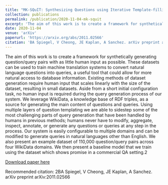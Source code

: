 ```yaml
---
title: "MK-SQuIT: Synthesizing Questions using Iterative Template-filling"
collection: publications
permalink: /publication/2020-11-04-mk-squit
excerpt: 'The aim of this work is to create a framework for synthetically generating question/query pairs with as little human input as possible. These datasets can be used to train machine translation systems to convert natural language questions into queries, a useful tool that could allow for more natural access to database information. Existing methods of dataset generation require human input that scales linearly with the size of the dataset, resulting in small datasets. Aside from a short initial configuration task, no human input is required during the query generation process of our system. We leverage WikiData, a knowledge base of RDF triples, as a source for generating the main content of questions and queries. Using multiple layers of question templating we are able to sidestep some of the most challenging parts of query generation that have been handled by humans in previous methods; humans never have to modify, aggregate, inspect, annotate, or generate any questions or queries at any step in the process. Our system is easily configurable to multiple domains and can be modified to generate queries in natural languages other than English. We also present an example dataset of 110,000 question/query pairs across four WikiData domains. We then present a baseline model that we train using the dataset which shows promise in a commercial QA setting.'
date: 2020-11-04
venue: 'arXiv'
paperurl: 'https://arxiv.org/abs/2011.02566'
citation: 'BA Spiegel, V Cheong, JE Kaplan, A Sanchez. arXiv preprint arXiv:2011.02566'
---
```

The aim of this work is to create a framework for synthetically generating question/query pairs with as little human input as possible. These datasets can be used to train machine translation systems to convert natural language questions into queries, a useful tool that could allow for more natural access to database information. Existing methods of dataset generation require human input that scales linearly with the size of the dataset, resulting in small datasets. Aside from a short initial configuration task, no human input is required during the query generation process of our system. We leverage WikiData, a knowledge base of RDF triples, as a source for generating the main content of questions and queries. Using multiple layers of question templating we are able to sidestep some of the most challenging parts of query generation that have been handled by humans in previous methods; humans never have to modify, aggregate, inspect, annotate, or generate any questions or queries at any step in the process. Our system is easily configurable to multiple domains and can be modified to generate queries in natural languages other than English. We also present an example dataset of 110,000 question/query pairs across four WikiData domains. We then present a baseline model that we train using the dataset which shows promise in a commercial QA setting.2

[Download paper here](https://arxiv.org/pdf/2011.02566.pdf)

Recommended citation: 2BA Spiegel, V Cheong, JE Kaplan, A Sanchez. arXiv preprint arXiv:2011.02566
